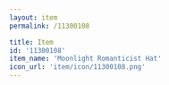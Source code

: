 ```yaml
---
layout: item
permalink: /11300108

title: Item
id: '11300108'
item_name: 'Moonlight Romanticist Hat'
icon_url: 'item/icon/11300108.png'
---
```

